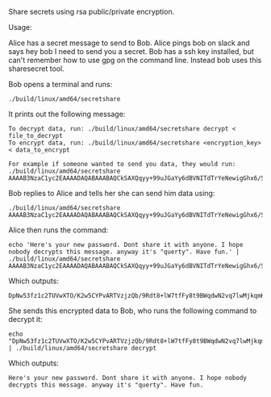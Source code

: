 Share secrets using rsa public/private encryption.

Usage:

Alice has a secret message to send to Bob. Alice pings bob on slack and says hey bob I need to send you a secret.
Bob has a ssh key installed, but can't remember how to use gpg on the command line. Instead bob uses this sharesecret tool.

Bob opens a terminal and runs:

    ./build/linux/amd64/secretshare

It prints out the following message:

    To decrypt data, run: ./build/linux/amd64/secretshare decrypt < file_to_decrypt
    To encrypt data, run: ./build/linux/amd64/secretshare <encryption_key> < data_to_encrypt
    
    For example if someone wanted to send you data, they would run:
    ./build/linux/amd64/secretshare AAAAB3NzaC1yc2EAAAADAQABAAABAQCkSAXQqyy+99uJGaYy6dBVNITdTrYeNewigGhx6/SrPppJX7KLPo6qSI8vP/ej8VDiFJGB4FjbiCLarkn1X1e1F4GW7CkjylUmD1X7njl6EeuZSzqvzsWoyO3Pgwa94d/mkQNvfvGyC9FopJh0pdVbLcPuyX75Tc6SmD8jq9PifoyC3nX2qeUOSZMgjbADpsIGABENaaDs1gTeRp2KwYHG2UwxnAUNKoANFIUK1McAL37xSJJ32pY4vEtlYxzhu2Rji7fUvQB4gqWhKuoOOoP1aP4zcOSPORMyZyPOPLT3SiVnW4GI10j0p73Y/aoYeg0eRUvhKB8WDRwOXIldgWrv

Bob replies to Alice and tells her she can send him data using:

    ./build/linux/amd64/secretshare AAAAB3NzaC1yc2EAAAADAQABAAABAQCkSAXQqyy+99uJGaYy6dBVNITdTrYeNewigGhx6/SrPppJX7KLPo6qSI8vP/ej8VDiFJGB4FjbiCLarkn1X1e1F4GW7CkjylUmD1X7njl6EeuZSzqvzsWoyO3Pgwa94d/mkQNvfvGyC9FopJh0pdVbLcPuyX75Tc6SmD8jq9PifoyC3nX2qeUOSZMgjbADpsIGABENaaDs1gTeRp2KwYHG2UwxnAUNKoANFIUK1McAL37xSJJ32pY4vEtlYxzhu2Rji7fUvQB4gqWhKuoOOoP1aP4zcOSPORMyZyPOPLT3SiVnW4GI10j0p73Y/aoYeg0eRUvhKB8WDRwOXIldgWrv

Alice then runs the command:

    echo 'Here's your new password. Dont share it with anyone. I hope nobody decrypts this message. anyway it's "querty". Have fun.' | ./build/linux/amd64/secretshare AAAAB3NzaC1yc2EAAAADAQABAAABAQCkSAXQqyy+99uJGaYy6dBVNITdTrYeNewigGhx6/SrPppJX7KLPo6qSI8vP/ej8VDiFJGB4FjbiCLarkn1X1e1F4GW7CkjylUmD1X7njl6EeuZSzqvzsWoyO3Pgwa94d/mkQNvfvGyC9FopJh0pdVbLcPuyX75Tc6SmD8jq9PifoyC3nX2qeUOSZMgjbADpsIGABENaaDs1gTeRp2KwYHG2UwxnAUNKoANFIUK1McAL37xSJJ32pY4vEtlYxzhu2Rji7fUvQB4gqWhKuoOOoP1aP4zcOSPORMyZyPOPLT3SiVnW4GI10j0p73Y/aoYeg0eRUvhKB8WDRwOXIldgWrv

Which outputs:

    DpNw53fz1c2TUVwXTO/K2w5CYPvARTVzjzQb/9Rdt8+lW7tfFy8t9BWqdwN2vq7lwMjkqmKxJIKDhc8OwMh+TkMrmC4Q0Qr146td9E9vu+XV5LyBD7OlYXqFo0edE9QmyrRCcG9teV3XuLpmO7XgnenYnyOTySepjHX1rZgff6VVGn1dWtHLKk32H6D39q+HkY+8k+cTUgXwWe3rJTcjipXJAsDmH9/DoPJcCwH/Rc/9mz+zJW9YEiASuxl37e639erSFY3JwTTTOfnBzOoS4pWJPQtpCNdx77RXlSbNPyx+CgBMLpx5/QgqyLcBe0mWf2pA17eYHN3Z6gDt3Wsavg==

She sends this encrypted data to Bob, who runs the following command to decrypt it:


    echo "DpNw53fz1c2TUVwXTO/K2w5CYPvARTVzjzQb/9Rdt8+lW7tfFy8t9BWqdwN2vq7lwMjkqmKxJIKDhc8OwMh+TkMrmC4Q0Qr146td9E9vu+XV5LyBD7OlYXqFo0edE9QmyrRCcG9teV3XuLpmO7XgnenYnyOTySepjHX1rZgff6VVGn1dWtHLKk32H6D39q+HkY+8k+cTUgXwWe3rJTcjipXJAsDmH9/DoPJcCwH/Rc/9mz+zJW9YEiASuxl37e639erSFY3JwTTTOfnBzOoS4pWJPQtpCNdx77RXlSbNPyx+CgBMLpx5/QgqyLcBe0mWf2pA17eYHN3Z6gDt3Wsavg==" | ./build/linux/amd64/secretshare decrypt

Which outputs:

    Here's your new password. Dont share it with anyone. I hope nobody decrypts this message. anyway it's "querty". Have fun.
